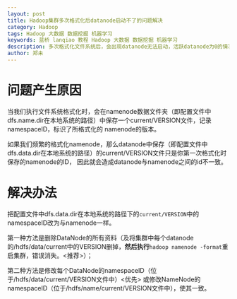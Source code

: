 ```yaml
---
layout: post
title: Hadoop集群多次格式化后datanode启动不了的问题解决
category: Hadoop
tags: Hadoop 大数据 数据挖掘 机器学习
keywords: 蓝桥 lanqiao 教程 Hadoop 大数据 数据挖掘 机器学习
description: 多次格式化文件系统后，会出现datanode无法启动，活跃datanode为0的情况，我们来看看怎么解决。
author: 郑未
---
```


# 问题产生原因

当我们执行文件系统格式化时，会在namenode数据文件夹（即配置文件中dfs.name.dir在本地系统的路径）中保存一个current/VERSION文件，记录namespaceID，标识了所格式化的 namenode的版本。

如果我们频繁的格式化namenode，那么datanode中保存（即配置文件中dfs.data.dir在本地系统的路径）的current/VERSION文件只是你第一次格式化时保存的namenode的ID，
因此就会造成datanode与namenode之间的id不一致。

# 解决办法

把配置文件中dfs.data.dir在本地系统的路径下的`current/VERSION`中的namespaceID改为与namenode一样。

第一种方法是删除DataNode的所有资料（及将集群中每个datanode的/hdfs/data/current中的VERSION删掉，**然后执行**`hadoop namenode -format`重启集群，错误消失。<推荐>）；

第二种方法是修改每个DataNode的namespaceID（位于/hdfs/data/current/VERSION文件中）<优先>
或修改NameNode的namespaceID（位于/hdfs/name/current/VERSION文件中），使其一致。

